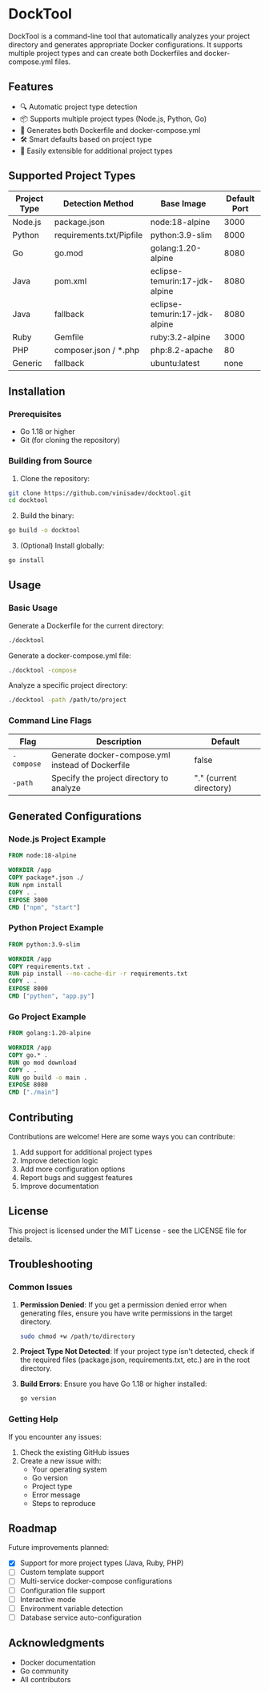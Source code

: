 # DockTool

DockTool is a command-line tool that automatically analyzes your project directory and generates appropriate Docker configurations. It supports multiple project types and can create both Dockerfiles and docker-compose.yml files.

## Features

- 🔍 Automatic project type detection
- 📦 Supports multiple project types (Node.js, Python, Go)
- 🔄 Generates both Dockerfile and docker-compose.yml
- 🛠️ Smart defaults based on project type
- 💪 Easily extensible for additional project types

## Supported Project Types

| Project Type | Detection Method | Base Image | Default Port |
|-------------|------------------|------------|--------------|
| Node.js | package.json | node:18-alpine | 3000 |
| Python | requirements.txt/Pipfile | python:3.9-slim | 8000 |
| Go | go.mod | golang:1.20-alpine | 8080 |
| Java | pom.xml | eclipse-temurin:17-jdk-alpine | 8080 |
| Java | fallback | eclipse-temurin:17-jdk-alpine | 8080 |
| Ruby | Gemfile | ruby:3.2-alpine | 3000 |
| PHP | composer.json / *.php | php:8.2-apache | 80 |
| Generic | fallback | ubuntu:latest | none |

## Installation

### Prerequisites

- Go 1.18 or higher
- Git (for cloning the repository)

### Building from Source

1. Clone the repository:
```bash
git clone https://github.com/vinisadev/docktool.git
cd docktool
```

2. Build the binary:
```bash
go build -o docktool
```

3. (Optional) Install globally:
```bash
go install
```

## Usage

### Basic Usage

Generate a Dockerfile for the current directory:
```bash
./docktool
```

Generate a docker-compose.yml file:
```bash
./docktool -compose
```

Analyze a specific project directory:
```bash
./docktool -path /path/to/project
```

### Command Line Flags

| Flag | Description | Default |
|------|-------------|---------|
| `-compose` | Generate docker-compose.yml instead of Dockerfile | false |
| `-path` | Specify the project directory to analyze | "." (current directory) |

## Generated Configurations

### Node.js Project Example
```dockerfile
FROM node:18-alpine

WORKDIR /app
COPY package*.json ./
RUN npm install
COPY . .
EXPOSE 3000
CMD ["npm", "start"]
```

### Python Project Example
```dockerfile
FROM python:3.9-slim

WORKDIR /app
COPY requirements.txt .
RUN pip install --no-cache-dir -r requirements.txt
COPY . .
EXPOSE 8000
CMD ["python", "app.py"]
```

### Go Project Example
```dockerfile
FROM golang:1.20-alpine

WORKDIR /app
COPY go.* .
RUN go mod download
COPY . .
RUN go build -o main .
EXPOSE 8080
CMD ["./main"]
```

## Contributing

Contributions are welcome! Here are some ways you can contribute:

1. Add support for additional project types
2. Improve detection logic
3. Add more configuration options
4. Report bugs and suggest features
5. Improve documentation

## License

This project is licensed under the MIT License - see the LICENSE file for details.

## Troubleshooting

### Common Issues

1. **Permission Denied**: If you get a permission denied error when generating files, ensure you have write permissions in the target directory.
   ```bash
   sudo chmod +w /path/to/directory
   ```

2. **Project Type Not Detected**: If your project type isn't detected, check if the required files (package.json, requirements.txt, etc.) are in the root directory.

3. **Build Errors**: Ensure you have Go 1.18 or higher installed:
   ```bash
   go version
   ```

### Getting Help

If you encounter any issues:

1. Check the existing GitHub issues
2. Create a new issue with:
   - Your operating system
   - Go version
   - Project type
   - Error message
   - Steps to reproduce

## Roadmap

Future improvements planned:

- [x] Support for more project types (Java, Ruby, PHP)
- [ ] Custom template support
- [ ] Multi-service docker-compose configurations
- [ ] Configuration file support
- [ ] Interactive mode
- [ ] Environment variable detection
- [ ] Database service auto-configuration

## Acknowledgments

- Docker documentation
- Go community
- All contributors